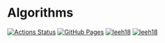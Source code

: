 # Algorithms

[![Actions Status](https://github.com/HyunjaeLee/Algorithms/workflows/verify/badge.svg)](https://github.com/HyunjaeLee/Algorithms/actions)
[![GitHub Pages](https://img.shields.io/static/v1?label=GitHub+Pages&message=+&color=brightgreen&logo=github)](https://HyunjaeLee.github.io/Algorithms/) 
[![leeh18](https://img.shields.io/endpoint?url=https%3A%2F%2Fatcoder-badges.now.sh%2Fapi%2Fatcoder%2Fjson%2Fleeh18)](https://atcoder.jp/users/leeh18)
[![leeh18](https://img.shields.io/endpoint?url=https%3A%2F%2Fatcoder-badges.now.sh%2Fapi%2Fcodeforces%2Fjson%2Fleeh18)](https://codeforces.com/profile/leeh18)
